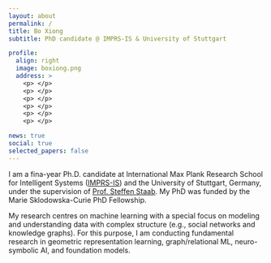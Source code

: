 ```yaml
---
layout: about
permalink: /
title: Bo Xiong
subtitle: PhD candidate @ IMPRS-IS & University of Stuttgart

profile:
  align: right
  image: boxiong.png
  address: >
    <p> </p>
    <p> </p>
    <p> </p>
    <p> </p>
    <p> </p>
    <p> </p>

news: true
social: true
selected_papers: false
---
```


I am a fina-year Ph.D. candidate at International Max Plank Research School for Intelligent Systems ([IMPRS-IS](https://imprs.is.mpg.de/)) and the University of Stuttgart, Germany, under the supervision of [Prof. Steffen Staab](https://www.southampton.ac.uk/people/5xf8n2/professor-steffen-staab). My PhD was funded by the Marie Sklodowska-Curie PhD Fellowship.

My research centres on machine learning with a special focus on modeling and understanding data with complex structure (e.g., social networks and knowledge graphs). 
For this purpose, I am conducting fundamental research in geometric representation learning, graph/relational ML, neuro-symbolic AI, and foundation models. 





